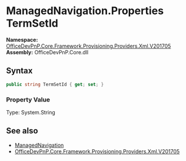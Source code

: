 # ManagedNavigation.Properties TermSetId
  

**Namespace:** [OfficeDevPnP.Core.Framework.Provisioning.Providers.Xml.V201705](OfficeDevPnP.Core.Framework.Provisioning.Providers.Xml.V201705.md)  
**Assembly:** OfficeDevPnP.Core.dll  
## Syntax
```C#
public string TermSetId { get; set; }
```

### Property Value
Type: System.String  

## See also
- [ManagedNavigation](OfficeDevPnP.Core.Framework.Provisioning.Providers.Xml.V201705.ManagedNavigation.md) 
- [OfficeDevPnP.Core.Framework.Provisioning.Providers.Xml.V201705](OfficeDevPnP.Core.Framework.Provisioning.Providers.Xml.V201705.md) 
